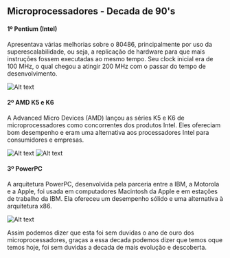 ## Microprocessadores - Decada de 90's  

#### 1º Pentium (Intel) 
Apresentava várias melhorias sobre o 80486, principalmente por uso da superescalabilidade, ou seja, a replicação de hardware para que mais instruções fossem executadas ao mesmo tempo. Seu clock inicial era de 100 MHz, o qual chegou a atingir 200 MHz com o passar do tempo de desenvolvimento.

![Alt text](image.png)
 
#### 2º AMD K5 e K6
A Advanced Micro Devices (AMD) lançou as séries K5 e K6 de microprocessadores como concorrentes dos produtos Intel. Eles ofereciam bom desempenho e eram uma alternativa aos processadores Intel para consumidores e empresas.

![Alt text](image-4.png)
![Alt text](image-2.png)

#### 3º PowerPC
A arquitetura PowerPC, desenvolvida pela parceria entre a IBM, a Motorola e a Apple, foi usada em computadores Macintosh da Apple e em estações de trabalho da IBM. Ela ofereceu um desempenho sólido e uma alternativa à arquitetura x86.

![Alt text](image-5.png)

Assim podemos dizer que esta foi sem duvidas o ano de ouro dos microprocessadores, graças a essa decada podemos dizer que temos oque temos hoje, foi sem duvidas a decada de mais evolução e descoberta.